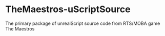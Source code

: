 # TheMaestros-uScriptSource
The primary package of unrealScript source code from RTS/MOBA game The Maestros
